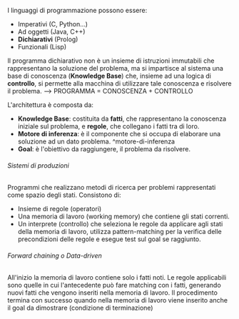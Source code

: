 I linguaggi di programmazione possono essere: 
- Imperativi (C, Python…)
- Ad oggetti (Java, C++) 
- **Dichiarativi** (Prolog) 
- Funzionali (Lisp)

Il programma dichiarativo non è un insieme di istruzioni immutabili che rappresentano la soluzione del problema, ma si impartisce al sistema una base di conoscenza (**Knowledge Base**) che, insieme ad una logica di **controllo**, si permette alla macchina di utilizzare tale conoscenza e risolvere il problema. --> PROGRAMMA = CONOSCENZA + CONTROLLO

L'architettura è composta da:
- **Knowledge Base**: costituita da **fatti**, che rappresentano la conoscenza iniziale sul problema, e **regole**, che collegano i fatti tra di loro.
- **Motore di inferenza**: è il componente che si occupa di elaborare una soluzione ad un dato problema. ^motore-di-inferenza
- **Goal**: è l'obiettivo da raggiungere, il problema da risolvere.

###### Sistemi di produzioni
Programmi che realizzano metodi di ricerca per problemi rappresentati come spazio degli stati. Consistono di:
- Insieme di regole (operatori)
- Una memoria di lavoro (working memory) che contiene gli stati correnti.
- Un interprete (controllo) che seleziona le regole da applicare agli stati della memoria di lavoro, utilizza pattern-matching per la verifica delle precondizioni delle regole e esegue test sul goal se raggiunto.

###### Forward chaining o Data-driven
All'inizio la memoria di lavoro contiene solo i fatti noti.
Le regole applicabili sono quelle in cui l'antecedente può fare matching con i fatti, generando nuovi fatti che vengono inseriti nella memoria di lavoro.
Il procedimento termina con successo quando nella memoria di lavoro viene inserito anche il goal da dimostrare (condizione di terminazione)